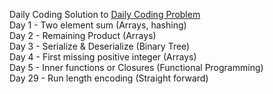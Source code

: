 Daily Coding Solution to [Daily Coding Problem](https://dailycodingproblem.com)  
Day 1 - Two element sum (Arrays, hashing)  
Day 2 - Remaining Product (Arrays)  
Day 3 - Serialize & Deserialize (Binary Tree)  
Day 4 - First missing positive integer (Arrays)  
Day 5 - Inner functions or Closures (Functional Programming)  
Day 29 - Run length encoding (Straight forward)  